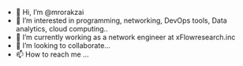 - 👋 Hi, I’m @mrorakzai
- 👀 I’m interested in programming, networking, DevOps tools, Data analytics, cloud computing..
- 🌱 I’m currently working as a network engineer at xFlowresearch.inc
- 💞️ I’m looking to collaborate...
- 📫 How to reach me ...

<!---
mrorakzai/mrorakzai is a ✨ special ✨ repository because its `README.md` (this file) appears on your GitHub profile.
You can click the Preview link to take a look at your changes.
--->
